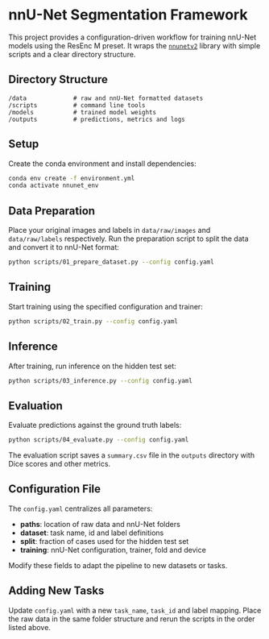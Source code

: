 # nnU-Net Segmentation Framework

This project provides a configuration-driven workflow for training nnU-Net models using the ResEnc M preset. It wraps the [`nnunetv2`](https://github.com/MIC-DKFZ/nnUNet) library with simple scripts and a clear directory structure.

## Directory Structure

```
/data             # raw and nnU-Net formatted datasets
/scripts          # command line tools
/models           # trained model weights
/outputs          # predictions, metrics and logs
```

## Setup

Create the conda environment and install dependencies:

```bash
conda env create -f environment.yml
conda activate nnunet_env
```

## Data Preparation

Place your original images and labels in `data/raw/images` and `data/raw/labels` respectively. Run the preparation script to split the data and convert it to nnU-Net format:

```bash
python scripts/01_prepare_dataset.py --config config.yaml
```

## Training

Start training using the specified configuration and trainer:

```bash
python scripts/02_train.py --config config.yaml
```

## Inference

After training, run inference on the hidden test set:

```bash
python scripts/03_inference.py --config config.yaml
```

## Evaluation

Evaluate predictions against the ground truth labels:

```bash
python scripts/04_evaluate.py --config config.yaml
```

The evaluation script saves a `summary.csv` file in the `outputs` directory with Dice scores and other metrics.

## Configuration File

The `config.yaml` centralizes all parameters:

- **paths**: location of raw data and nnU-Net folders
- **dataset**: task name, id and label definitions
- **split**: fraction of cases used for the hidden test set
- **training**: nnU-Net configuration, trainer, fold and device

Modify these fields to adapt the pipeline to new datasets or tasks.

## Adding New Tasks

Update `config.yaml` with a new `task_name`, `task_id` and label mapping. Place the raw data in the same folder structure and rerun the scripts in the order listed above.
